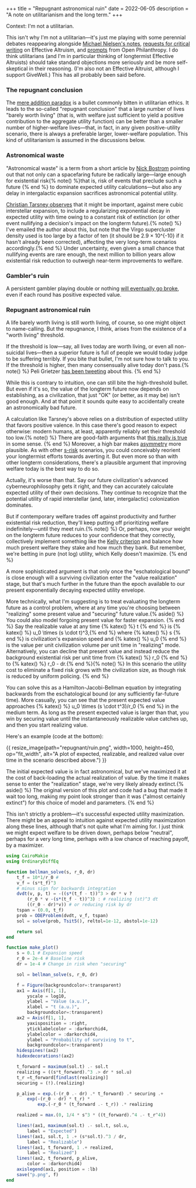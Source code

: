 +++
title = "Repugnant astronomical ruin"
date = 2022-06-05
description = "A note on utilitarianism and the long term."
+++

Context: I'm not a utilitarian. 

This isn't why I'm not a utilitarian—it's just me playing with some perennial debates reappearing alongside [Michael Nielsen's notes](https://michaelnotebook.com/eanotes/), [requests for critical writing](https://forum.effectivealtruism.org/posts/8hvmvrgcxJJ2pYR4X/announcing-a-contest-ea-criticism-and-red-teaming) on Effective Altruism, and [prompts](https://www.openphilanthropy.org/blog/cause-exploration-prizes) from Open Philanthropy. I do think utilitarians (and I'm in particular thinking of longtermist Effective Altruists) should take standard objections more seriously and be more self-skeptical in their reasoning. (I'm also not an Effective Altruist, although I support GiveWell.) This has all probably been said before.

### The repugnant conclusion

The [mere addition paradox](https://en.wikipedia.org/wiki/Mere_addition_paradox) is a bullet commonly bitten in utilitarian ethics. It leads to the so-called "repugnant conclusion" that a large number of lives "barely worth living" (that is, with welfare just sufficient to yield a positive contribution to the aggregate utility function) can be better than a smaller number of higher-welfare lives—that, in fact, in any given positive-utility scenario, there is always a preferable larger, lower-welfare population. This kind of utilitarianism is assumed in the discussions below.

### Astronomical waste

"Astronomical waste" is a term from a short article by [Nick Bostrom](https://nickbostrom.com/astronomical/waste) pointing out that not only can a spacefaring future be radically large—large enough for existential risk{% note() %}that is, risk of events that preclude such a future {% end %} to dominate expected utility calculations—but also any delay in intergalactic expansion sacrifices astronomical potential utility.

[Christian Tarsney observes](https://globalprioritiesinstitute.org/wp-content/uploads/Tarsney-Epistemic-Challenge-to-Longtermism.pdf) that it might be important, against mere cubic interstellar expansion, to include a regularizing exponential decay in expected utility with time owing to a constant risk of extinction (or other event nullifying a decision's impact on the longterm future).{% note() %} I've emailed the author about this, but note that the Virgo supercluster density used is too large by a factor of ten (it should be 2.9 × 10^{-10} if it hasn't already been corrected), affecting the very long-term scenarios accordingly.{% end %} Under uncertainty, even given a small chance that nullifying events are rare enough, the next million to billion years allow existential risk reduction to outweigh near-term improvements to welfare.

### Gambler's ruin

A persistent gambler playing double or nothing [will eventually go broke](https://en.wikipedia.org/wiki/Gambler%27s_ruin), even if each round has positive expected value.

### Repugnant astronomical ruin

A life barely worth living is still worth living, of course, so one might object to name-calling. But the repugnance, I think, arises from the existence of a "worth living" threshold.

If the threshold is low—say, all lives today are worth living, or even all non-suicidal lives—then a superior future is full of people we would today judge to be suffering terribly. If you bite that bullet, I'm not sure how to talk to you. If the threshold is higher, then many consensually alive today don't pass.{% note() %} Peli Grietzer [has been tweeting](https://twitter.com/peligrietzer/status/1533384731701792770) about this. {% end %}

While this is contrary to intuition, one can still bite the high-threshold bullet. But even if it's so, the value of the longterm future now depends on establishing, as a civilization, that just "OK" (or better, as it may be) isn't good enough. And at that point it sounds quite easy to accidentally create an astronomically bad future.

A calculation like Tarsney's above relies on a distribution of expected utility that favors positive valence. In this case there's good reason to expect otherwise: modern humans, at least, apparently reliably set their threshold too low.{% note() %} There are good-faith arguments that [this really is true](https://en.wikipedia.org/wiki/Antinatalism#Realism) in some sense. {% end %} Moreover, a high bar makes [asymmetry](https://reducing-suffering.org/happiness-suffering-symmetric/) more plausible. As with other [s-risk](https://en.wikipedia.org/wiki/Suffering_risks) scenarios, you could conceivably reorient your longtermist efforts towards averting it. But even more so than with other longterm considerations, there's a plausible argument that improving welfare today is the best way to do so.

Actually, it's worse than that. Say our future civilization's advanced cyberneurophilosophy gets it right, and they can accurately calculate expected utility of their own decisions. They continue to recognize that the potential utility of rapid interstellar (and, later, intergalactic) colonization dominates.

But if contemporary welfare trades off against productivity and further existential risk reduction, they'll keep putting off prioritizing welfare indefinitely—until they meet ruin.{% note() %} Or, perhaps, now your weight on the longterm future reduces to your confidence that they correctly, collectively implement something like the [Kelly criterion](https://en.wikipedia.org/wiki/Kelly_criterion) and balance how much present welfare they stake and how much they bank. But remember, we're betting in pure (not log) utility, which Kelly doesn't maximize. {% end %}

A more sophisticated argument is that only once the "eschatological bound" is close enough will a surviving civilization enter the "value realization" stage, but that's much further in the future than the epoch available to our present exponentially decaying expected utility envelope.

More technically, what I'm suggesting is to treat evaluating the longterm future as a control problem, where at any time you're choosing between "realizing" some present value and "securing" future value.{% aside() %} You could also model forgoing present value for faster expansion. {% end %} Say the realizable value at any time {% katex() %} t {% end %} is {% katex() %} u_0 \times (s \cdot t)^3,{% end %} where {% katex() %} s {% end %} is civilization's expansion speed and {% katex() %} u_0 {% end %} is the value per unit civilization volume per unit time in "realizing" mode. Alternatively, you can decline that present value and instead reduce the background existential risk per unit time from {% katex() %} r_0 {% end %} to {% katex() %} r_0 - dr.{% end %}{% note() %} In this scenario the utility cost to eliminate a fixed risk grows with the civilization size, as though risk is reduced by uniform policing. {% end %}

You can solve this as a Hamilton-Jacobi-Bellman equation by integrating backwards from the eschatological bound (or any sufficiently far-future time). More casually, you can see that the present expected value approaches {% katex() %} u_0 \times (s \cdot t^3)/r_0 {% end %} in the medium term.
As long as the present expected value is larger than that, you win by securing value until the instantaneously realizable value catches up, and then you start realizing value.

Here's an example (code at the bottom):

{{ resize_image(path="repugnant/ruin.png", width=1000, height=450, op="fit_width", alt="A plot of expected, realizable, and realized value over time in the scenario described above.") }}

The initial expected value is in fact astronomical, but we've maximized it at the cost of back-loading the actual realization of value. By the time it makes sense to enter the "realization" stage, we're very likely already extinct.{% aside() %} The original version of this plot and code had a bug that made it wait too long, making my point look stronger than it was ("almost certainly extinct") for this choice of model and parameters. {% end %}

This isn't strictly a problem—it's successful expected utility maximization. There might be an appeal to intuition against expected utility maximization along these lines, although that's not quite what I'm aiming for. I just think we might expect welfare to be driven down, perhaps below "neutral", perhaps for a very long time, perhaps with a low chance of reaching payoff, by a maximizer.

```julia
using CairoMakie
using OrdinaryDiffEq

function bellman_solve(s, r_0, dr)
    t_f = 10*1/r_0 #
    v_f = (s*t_f)^3
    # minus sign for backwards integration
    dvdt(v, p, t) = -((s*(t_f - t))^3 > dr * v ?
        (r_0 * v -(s*(t_f - t))^3) : # realizing (st)^3 dt
        ((r_0 - dr)*v)) # or reducing risk by dr
    tspan = (0.0, t_f)
    prob = ODEProblem(dvdt, v_f, tspan)
    sol = solve(prob, Tsit5(), reltol=1e-12, abstol=1e-12)

    return sol
end

function make_plot()
    s = 0.1 # Expansion speed
    r_0 = 2e-4 # Baseline risk
    dr = 1e-4 # Change in risk when "securing"

    sol = bellman_solve(s, r_0, dr)

    f = Figure(backgroundcolor=:transparent)
    ax1 = Axis(f[1, 1],
        yscale = log10,
        ylabel = "Value (a.u.)",
        xlabel = "t (a.u.)",
        backgroundcolor=:transparent)
    ax2 = Axis(f[1, 1],
        yaxisposition = :right,
        yticklabelcolor = :darkorchid4,
        ylabelcolor = :darkorchid4,
        ylabel = "Probability of surviving to t",
        backgroundcolor=:transparent)
    hidespines!(ax2)
    hidexdecorations!(ax2)

    t_forward = maximum(sol.t) .- sol.t
    realizing = ((s*t_forward).^3 .> dr * sol.u)
    t_r =t_forward[findlast(realizing)]
    securing = (!).(realizing)

    p_alive = exp.(-(r_0 .- dr) .* t_forward) .* securing .+ 
        exp(-(r_0 - dr) * t_r) *
            exp.(-r_0 * (t_forward .- t_r)) .* realizing

    realized = max.(0, 1/4 * s^3 * ((t_forward).^4 .- t_r^4))

    lines!(ax1, maximum(sol.t) .- sol.t, sol.u,
        label = "Expected")
    lines!(ax1, sol.t, 1 .+ (s*sol.t).^3 / dr,
        label = "Realizable")
    lines!(ax1, t_forward, 1 .+ realized,
        label = "Realized")
    lines!(ax2, t_forward, p_alive,
        color = :darkorchid4)
    axislegend(ax1, position = :lb)
    save("p.png", f)
end
```

